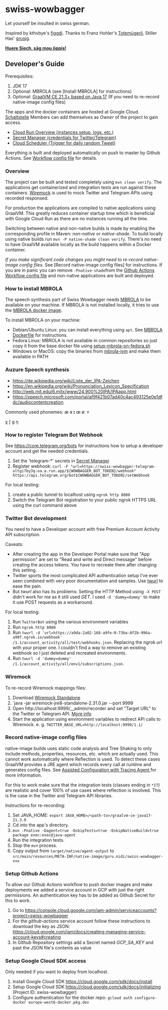 # swiss-wowbagger
Let yourself be insulted in swiss german.

Inspired by kthxbye's [figgdi](http://figgdi.kthxbye.ch/).
Thanks to Franz Hohler's [Totemügerli](https://www.youtube.com/watch?v=DQi0lsUs8J4),
Stiller Has' [grusig](https://www.youtube.com/watch?v=dfL_IRXVLtQ).

**[Huere Siech, säg mou öppis!](https://nidi3.github.io/swiss-wowbagger)**

## Developer's Guide

Prerequisites:
1. JDK 17
2. Optional: MBROLA (see [Install MBROLA] for instructions)
3. Optional: [GraalVM CE 21.3+ based on Java 17](https://www.graalvm.org/downloads/) (If you need to re-record native-image config files)

The apps and the docker containers are hosted at Google Cloud. [Schaltstelle](https://www.schaltstelle.ch) Members can add
themselves as _Owner_ of the project to gain access.

- [Cloud Run Overview (instances setup, logs, etc.)](https://console.cloud.google.com/run?project=swiss-wowbagger)
- [Secret Manager (credentials for Twitter/Telegram)](https://console.cloud.google.com/security/secret-manager?project=swiss-wowbagger)
- [Cloud Scheduler (Trigger for daily random Tweet)](https://console.cloud.google.com/cloudscheduler?project=swiss-wowbagger)

Everything is built and deployed automatically on push to master by Github Actions. See [Workflow config file](.github/workflows/main.yml)
for details.

### Overview

The project can be built and tested completely using `mvn clean verify`. The applications get containerized and integration tests
are run against these containers. [Wiremock](http://wiremock.org) is used to mock Twitter and Telegram APIs using recorded responsed.

For production the applications are compiled to native applications using GraalVM. This greatly reduces container startup 
time which is beneficial with Google Cloud Run as there are no instances running all the time.

Switching between native and non-native builds is made by enabling the corresponding profile in Maven: _non-native_ or _native-shade_.
To build locally using native builds run `mvn -P native-shade clean verify`. There's no need to have GraalVM available
locally as the build happens within a Docker container.

*If you make significant code changes you might need to re-record native-image config files.*
See [Record native-image config files] for instructions. If you are in panic you can remove `-Pnative-shade`from the
[Github Actions Workflow config file](.github/workflows/main.yml) and non-native applications are built and deployed.

### How to install MBROLA
The speech synthesis part of Swiss Wowbagger needs [MBROLA](https://github.com/numediart/MBROLA) to be available on your machine.
If MBROLA is not installed locally, it tries to use the [MBROLA docker image](mbrola/Dockerfile).

To install MBROLA on your machine:

- Debian/Ubuntu Linux: you can install everything using `apt`. See [MBROLA Dockerfile](mbrola/Dockerfile) for instructions.
- Fedora Linux: MBROLA is not available in common repositories so just copy it from the base docker file using [setup-mbrola-on-fedora.sh](setup-mbrola-on-fedora.sh) 
- Windows or MacOS: copy the binaries from [mbrola-jvm](https://github.com/nidi3/mbrola-jvm) and make them available in PATH

### Auzure Speech synthesis

- https://de.wikipedia.org/wiki/Liste_der_IPA-Zeichen
- https://en.wikipedia.org/wiki/Pronunciation_Lexicon_Specification
- http://web.mit.edu/6.mitx/www/24.900%20IPA/IPAapp.html
- https://speech.microsoft.com/portal/af9f421b07ad40c4ac493125e0e1dfdc/audiocontentcreation

Commonly used phonemes:
æ
ɘ
ɪ
œ
øː
ʏ

χ
ʃ
ɡ
ŋ

### How to register Telegram Bot Webhook

See https://core.telegram.org/bots for instructions how to setup a developer account and get the needed credentials.

1. Set the 'telegram-*' secrets in [Secret Manager](https://console.cloud.google.com/security/secret-manager?project=swiss-wowbagger)
2. Register webhook: `curl -F "url=https://swiss-wowbagger-telegram-ultgi7by3q-oa.a.run.app/${WOWBAGGER_BOT_TOKEN}/webhook" https://api.telegram.org/bot${WOWBAGGER_BOT_TOKEN}/setWebhook`

For local testing:
1. create a public tunnel to localhost using `ngrok http 8080`
2. Switch the Telegram Bot registration to your public ngrok HTTPS URL using the curl command above

### Twitter Bot development

You need to have a Developer account with free Premium Account Activity API subscription.

Caveats:
- After creating the app in the Developer Portal make sure that "App permission" are set to "Read and write and Direct message" before creating the access tokens. 
You have to recreate them after changing this setting.
- Twitter sports the most complicated API authentication setup I've ever seen combined with very poor documentation and samples.
Use [twurl](https://github.com/twitter/twurl) to ease the pain.
- But _twurl_ also has its problems: Setting the HTTP Method using `-X POST` didn't work for me as it still used _GET_.
I used `-d 'dummy=dummy'` to make it use POST requests as a workaround.

For local testing:
1. Run `TwitterBot` using the various environment variables
2. Run `ngrok http 8080`
3. Run `twurl -d 'url=https://a9da-2a02-168-a9fe-0-73ba-8f2b-996a-a99f.ngrok.io/webhook' /1.1/account_activity/all/test/webhooks.json`. 
Replacing the ngrok url with your proper one. I couldn't find a way to remove an existing webhook so I just deleted and recreated environments.
4. Run `twurl -d 'dummy=dummy' /1.1/account_activity/all/env1/subscriptions.json`.

### Wiremock

To re-record Wiremock mappings files: 

1. Download [Wiremock Standalone](http://wiremock.org/docs/download-and-installation/)
2. `java -jar wiremock-jre8-standalone-2.31.0.jar --port 9999
3. Open http://localhost:9999/__admin/recorder and set "Target URL" to the Twitter or Telegram API. [More info](http://wiremock.org/docs/record-playback/)
4. Start the application using environment variables to redirect API calls to Wiremock. e. g. `TWITTER_BASE_URL=http://localhost:9999/1.1/`

### Record native-image config files

native-image builds uses static code analysis and  Tree Shaking to only include methods, properties, resources, etc. which are
actually used. This cannot work automatically where Reflection is used. To detect these cases GraalVM provides a JRE agent
which records every call at runtime and generates config files. See [Assisted Configuration with Tracing Agent ](https://www.graalvm.org/reference-manual/native-image/Agent/)
for more information.

For this to work make sure that the integration tests (classes ending in `*IT`) are realistic and cover 100% of use cases
where reflection is involved. This is the case in the Twitter and Telegram API libraries.

Instructions for re-recording:
1. Set JAVA_HOME: `export JAVA_HOME=/<path-to>/graalvm-ce-java17-21.3.0`
2. Cd into the app's directory.
3. `mvn -Pnative -Dagent=true -DskipTests=true -DskipNativeBuild=true package exec:exec@java-agent`
4. Run the integration tests.
5. Stop the `mvn` process.
6. Copy output from `target/native/agent-output` to `src/main/resources/META-INF/native-image/guru.nidi/swiss-wowbagger-xxx`

### Setup Github Actions

To allow our Github Actions workflow to push docker images and make deployments we added a service account in GCP with
just the right permissions. An authentication key has to be added as Github Secret for this to work.

1. Go to https://console.cloud.google.com/iam-admin/serviceaccounts?project=swiss-wowbagger
2. For the _github-actions_ service account follow these instructions to download the key as JSON: https://cloud.google.com/iam/docs/creating-managing-service-account-keys#creating
3. In Github Repository settings add a Secret named _GCP_SA_KEY_ and past the JSON file's contents as value

### Setup Google Cloud SDK access
Only needed if you want to deploy from localhost.

1. Install Google Cloud SDK https://cloud.google.com/sdk/docs/install
2. Setup Google Cloud SDK https://cloud.google.com/sdk/docs/initializing (Project ID: swiss-wowbagger)
3. Configure authentication for the docker repo: `gcloud auth configure-docker europe-west6-docker.pkg.dev`
